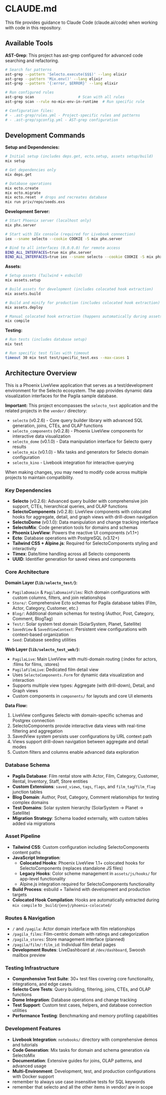 # CLAUDE.md

This file provides guidance to Claude Code (claude.ai/code) when working with code in this repository.

## Available Tools

**AST-Grep**: This project has ast-grep configured for advanced code searching and refactoring.
```bash
# Search for patterns
ast-grep --pattern 'Selecto.execute($$$)' --lang elixir
ast-grep --pattern 'Mix.env()' --lang elixir
ast-grep --pattern '{:error, $ERROR}' --lang elixir

# Run configured rules
ast-grep scan                    # Scan with all rules
ast-grep scan --rule no-mix-env-in-runtime  # Run specific rule

# Configuration files:
# - .ast-grep/rules.yml - Project-specific rules and patterns
# - .ast-grep/sgconfig.yml - AST-grep configuration
```

## Development Commands

**Setup and Dependencies:**
```bash
# Initial setup (includes deps.get, ecto.setup, assets setup/build)
mix setup

# Get dependencies only
mix deps.get

# Database operations
mix ecto.create
mix ecto.migrate
mix ecto.reset  # drops and recreates database
mix run priv/repo/seeds.exs
```

**Development Server:**
```bash
# Start Phoenix server (localhost only)
mix phx.server

# Start with IEx console (required for Livebook connection)
iex --sname selecto --cookie COOKIE -S mix phx.server

# Bind to all interfaces (0.0.0.0) for remote access
BIND_ALL_INTERFACES=true mix phx.server
BIND_ALL_INTERFACES=true iex --sname selecto --cookie COOKIE -S mix phx.server
```

**Assets:**
```bash
# Setup assets (Tailwind + esbuild)
mix assets.setup

# Build assets for development (includes colocated hook extraction)
mix assets.build

# Build and minify for production (includes colocated hook extraction)
mix assets.deploy

# Manual colocated hook extraction (happens automatically during assets.build/deploy)
mix compile
```

**Testing:**
```bash
# Run tests (includes database setup)
mix test

# Run specific test files with timeout
timeout 30 mix test test/specific_test.exs --max-cases 1
```

## Architecture Overview

This is a Phoenix LiveView application that serves as a test/development environment for the Selecto ecosystem. The app provides dynamic data visualization interfaces for the Pagila sample database.

**Important:** This project encompasses the `selecto_test` application and the related projects in the `vendor/` directory:
- `selecto` (v0.2.6) - Core query builder library with advanced SQL generation, joins, CTEs, and OLAP functions
- `selecto_components` (v0.2.8) - Phoenix LiveView components for interactive data visualization
- `selecto_dome` (v0.1.0) - Data manipulation interface for Selecto query results
- `selecto_mix` (v0.1.0) - Mix tasks and generators for Selecto domain configuration
- `selecto_kino` - Livebook integration for interactive querying

When making changes, you may need to modify code across multiple projects to maintain compatibility.

### Key Dependencies
- **Selecto** (v0.2.6): Advanced query builder with comprehensive join support, CTEs, hierarchical queries, and OLAP functions
- **SelectoComponents** (v0.2.8): LiveView components with colocated hooks for aggregate, detail, and graph views with drill-down navigation
- **SelectoDome** (v0.1.0): Data manipulation and change tracking interface
- **SelectoMix**: Code generation tools for domains and schemas
- **Phoenix LiveView**: Powers the reactive UI components (v1.1+)
- **Ecto**: Database operations with PostgreSQL (v3.12+)
- **Tailwind CSS + Alpine.js**: Required for SelectoComponents styling and interactivity
- **Timex**: Date/time handling across all Selecto components
- **UUID**: Identifier generation for saved views and components

### Core Architecture

**Domain Layer (`lib/selecto_test/`):**
- `PagilaDomain` & `PagilaDomainFilms`: Rich domain configurations with custom columns, filters, and join relationships
- `Store/`: Comprehensive Ecto schemas for Pagila database tables (Film, Actor, Category, Customer, etc.)
- `Blog/`: Additional domain schemas for testing (Author, Post, Category, Comment, BlogTag)
- `Test/`: Solar system test domain (SolarSystem, Planet, Satellite)
- `SavedView` & `SavedViewContext`: Persistent view configurations with context-based organization
- `Seed`: Database seeding utilities

**Web Layer (`lib/selecto_test_web/`):**
- `PagilaLive`: Main LiveView with multi-domain routing (:index for actors, :films for films, :stores)
- `PagilaFilmLive`: Dedicated film detail view
- Uses `SelectoComponents.Form` for dynamic data visualization and interaction
- Supports multiple view types: Aggregate (with drill-down), Detail, and Graph views
- Custom components in `components/` for layouts and core UI elements

**Data Flow:**
1. LiveView configures Selecto with domain-specific schemas and Postgrex connection
2. SelectoComponents provide interactive data views with real-time filtering and aggregation
3. SavedView system persists user configurations by URL context path
4. Views support drill-down navigation between aggregate and detail modes
5. Custom filters and columns enable advanced data exploration

### Database Schema
- **Pagila Database**: Film rental store with Actor, Film, Category, Customer, Rental, Inventory, Staff, Store entities
- **Custom Extensions**: `saved_views`, `tags`, `flags`, and `film_tag`/`film_flag` junction tables
- **Blog Domain**: Author, Post, Category, Comment relationships for testing complex domains
- **Test Domains**: Solar system hierarchy (SolarSystem → Planet → Satellite)
- **Migration Strategy**: Schema loaded externally, with custom tables added via migrations

### Asset Pipeline
- **Tailwind CSS**: Custom configuration including SelectoComponents content paths
- **JavaScript Integration**: 
  - **Colocated Hooks**: Phoenix LiveView 1.1+ colocated hooks for SelectoComponents (replaces standalone JS files)
  - **Legacy Hooks**: Color scheme management in `assets/js/hooks/` for app-level functionality
  - Alpine.js integration required for SelectoComponents functionality
- **Build Process**: esbuild + Tailwind with development and production targets
- **Colocated Hook Compilation**: Hooks are automatically extracted during `mix compile` to `_build/{env}/phoenix-colocated/`

### Routes & Navigation
- `/` and `/pagila`: Actor domain interface with film relationships
- `/pagila_films`: Film-centric domain with ratings and categorization
- `/pagila_stores`: Store management interface (planned)
- `/pagila/film/:film_id`: Individual film detail pages
- **Development Routes**: LiveDashboard at `/dev/dashboard`, Swoosh mailbox preview

### Testing Infrastructure
- **Comprehensive Test Suite**: 30+ test files covering core functionality, integrations, and edge cases
- **Selecto Core Tests**: Query building, filtering, joins, CTEs, and OLAP functions
- **Dome Integration**: Database operations and change tracking
- **Test Support**: Custom test cases, helpers, and database connection utilities
- **Performance Testing**: Benchmarking and memory profiling capabilities

### Development Features
- **Livebook Integration**: `notebooks/` directory with comprehensive demos and tutorials
- **Code Generation**: Mix tasks for domain and schema generation via SelectoMix
- **Documentation**: Extensive guides for joins, OLAP patterns, and advanced usage
- **Multi-Environment**: Development, test, and production configurations with Docker support
- remember to always use case insensitive tests for SQL keywords
- remember that selecto and all the other items in vendor/ are in scope